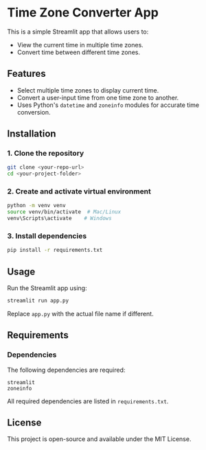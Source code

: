 # Time Zone Converter App

This is a simple Streamlit app that allows users to:
- View the current time in multiple time zones.
- Convert time between different time zones.

## Features
- Select multiple time zones to display current time.
- Convert a user-input time from one time zone to another.
- Uses Python's `datetime` and `zoneinfo` modules for accurate time conversion.

## Installation

### 1. Clone the repository
```sh
git clone <your-repo-url>
cd <your-project-folder>
```

### 2. Create and activate virtual environment
```sh
python -m venv venv
source venv/bin/activate  # Mac/Linux
venv\Scripts\activate    # Windows
```

### 3. Install dependencies
```sh
pip install -r requirements.txt
```

## Usage
Run the Streamlit app using:
```sh
streamlit run app.py
```

Replace `app.py` with the actual file name if different.

## Requirements
### Dependencies
The following dependencies are required:
```
streamlit
zoneinfo
```

All required dependencies are listed in `requirements.txt`.

## License
This project is open-source and available under the MIT License.
